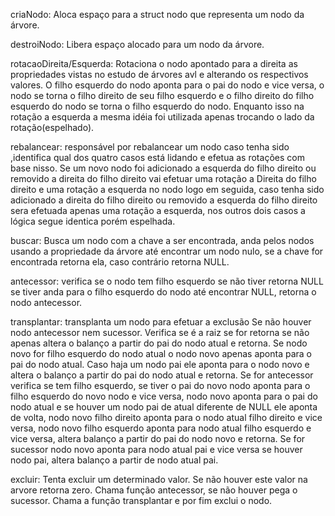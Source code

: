 criaNodo: Aloca espaço para a struct nodo que representa um nodo da árvore.


destroiNodo: Libera espaço alocado para um nodo da árvore.


rotacaoDireita/Esquerda: Rotaciona o nodo apontado para a direita as propriedades vistas no estudo de árvores avl e alterando os respectivos valores. O filho esquerdo do nodo aponta para o pai do nodo e vice versa, o nodo se torna o filho direito de seu filho esquerdo e o filho direito do filho esquerdo do nodo se torna o filho esquerdo do nodo. Enquanto isso na rotação a esquerda a mesma idéia foi utilizada apenas trocando o lado da rotação(espelhado).


rebalancear: responsável por rebalancear um nodo caso tenha sido ,identifica qual dos quatro casos está lidando e efetua as rotações com base nisso. Se um novo nodo foi adicionado a esquerda do filho direito ou removido a direita do filho direito vai efetuar uma rotação a Direita do filho direito e uma rotação a esquerda no nodo logo em seguida, caso tenha sido adicionado a direita do filho direito ou removido a esquerda do filho direito sera efetuada apenas uma rotação a esquerda, nos outros dois casos a lógica segue identica porém espelhada.


buscar: Busca um nodo com a chave a ser encontrada, anda pelos nodos usando a propriedade da árvore até encontrar um nodo nulo, se a chave for encontrada retorna ela, caso contrário retorna NULL.


antecessor: verifica se o nodo tem filho esquerdo se não tiver retorna NULL se tiver anda para o filho esquerdo do nodo até encontrar NULL, retorna o nodo antecessor.


transplantar: transplanta um nodo para efetuar a exclusão
Se não houver nodo antecessor nem sucessor. Verifica se é a raiz se for retorna se não apenas altera o balanço a partir do pai do nodo atual e retorna.
Se nodo novo for filho esquerdo do nodo atual o nodo novo apenas aponta para o pai do nodo atual. Caso haja um nodo pai ele aponta para o nodo novo e altera o balanço a partir do pai do nodo atual e retorna.
Se for antecessor verifica se tem filho esquerdo, se tiver o pai do novo nodo aponta para o filho esquerdo do novo nodo e vice versa, nodo novo aponta para o pai do nodo atual e se houver um nodo pai de atual diferente de NULL ele aponta de volta, nodo novo filho direito aponta para o nodo atual filho direito e vice versa, nodo novo filho esquerdo aponta para nodo atual filho esquerdo e vice versa, altera balanço a partir do pai do nodo novo e retorna.
Se for sucessor nodo novo aponta para nodo atual pai e vice versa se houver nodo pai, altera balanço a partir de nodo atual pai.


excluir: Tenta excluir um determinado valor.
Se não houver este valor na arvore retorna zero.
Chama função antecessor, se não houver pega o sucessor.
Chama a função transplantar e por fim exclui o nodo.
